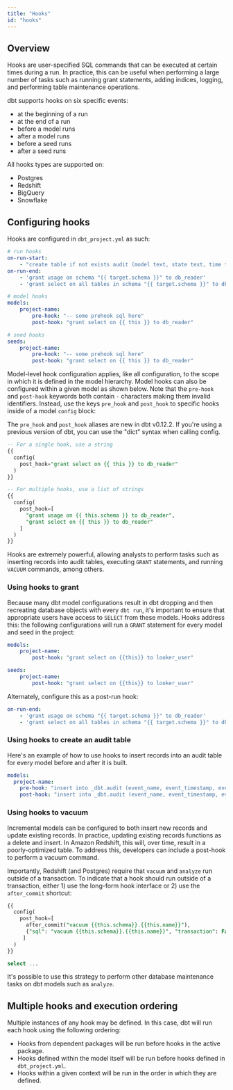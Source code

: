 ```yaml
---
title: "Hooks"
id: "hooks"
---
```


## Overview

Hooks are user-specified SQL commands that can be executed at certain times during a run. In practice, this can be useful when performing a large number of tasks such as running grant statements, adding indices, logging, and performing table maintenance operations.

dbt supports hooks on six specific events:

- at the beginning of a run
- at the end of a run
- before a model runs
- after a model runs
- before a seed runs
- after a seed runs

All hooks types are supported on:
 - Postgres
 - Redshift
 - BigQuery
 - Snowflake

## Configuring hooks

Hooks are configured in `dbt_project.yml` as such:

```yaml
# run hooks
on-run-start:
    - "create table if not exists audit (model text, state text, time timestamp)"
on-run-end:
    - 'grant usage on schema "{{ target.schema }}" to db_reader'
    - 'grant select on all tables in schema "{{ target.schema }}" to db_reader'

# model hooks
models:
    project-name:
        pre-hook: "-- some prehook sql here"
        post-hook: "grant select on {{ this }} to db_reader"

# seed hooks
seeds:
    project-name:
        pre-hook: "-- some prehook sql here"
        post-hook: "grant select on {{ this }} to db_reader"
```

Model-level hook configuration applies, like all configuration, to the scope in which it is defined in the model hierarchy. Model hooks can also be configured within a given model as shown below. Note that the `pre-hook` and `post-hook` keywords both contain `-` characters making them invalid identifiers. Instead, use the keys `pre_hook` and `post_hook` to specific hooks inside of a model `config` block:

<Callout type="info" title="New in dbt v0.12.2">

The `pre_hook` and `post_hook` aliases are new in dbt v0.12.2. If you're using a previous version of dbt, you can use the "dict" syntax when calling config.

</Callout>



```sql
-- For a single hook, use a string
{{
  config(
    post_hook="grant select on {{ this }} to db_reader"
  )
}}

-- For multiple hooks, use a list of strings
{{
  config(
    post_hook=[
      "grant usage on {{ this.schema }} to db_reader",
      "grant select on {{ this }} to db_reader"
    ]
  )
}}
```

Hooks are extremely powerful, allowing analysts to perform tasks such as inserting records into audit tables, executing `GRANT` statements, and running `VACUUM` commands, among others.

### Using hooks to grant

Because many dbt model configurations result in dbt dropping and then recreating database objects with every `dbt run`, it's important to ensure that appropriate users have access to `SELECT` from these models. Hooks address this: the following configurations will run a `GRANT` statement for every model and seed in the project:

```yaml
models:
    project-name:
        post-hook: "grant select on {{this}} to looker_user"

seeds:
    project-name:
        post-hook: "grant select on {{this}} to looker_user"
```

Alternately, configure this as a post-run hook:

```yaml
on-run-end:
    - 'grant usage on schema "{{ target.schema }}" to db_reader'
    - 'grant select on all tables in schema "{{ target.schema }}" to db_reader'
```

### Using hooks to create an audit table

Here's an example of how to use hooks to insert records into an audit table for every model before and after it is built.

```yaml
models:
  project-name:
    pre-hook: "insert into _dbt.audit (event_name, event_timestamp, event_schema, event_model) values ( 'starting model deployment', getdate(), '{{this.schema}}', '{{this.name}}')"
    post-hook: "insert into _dbt.audit (event_name, event_timestamp, event_schema, event_model) values ( 'completed model deployment', getdate(), '{{this.schema}}', '{{this.name}}')"
```

### Using hooks to vacuum

Incremental models can be configured to both insert new records and update existing records. In practice, updating existing records functions as a delete and insert. In Amazon Redshift, this will, over time, result in a poorly-optimized table. To address this, developers can include a post-hook to perform a vacuum command.

Importantly, Redshift (and Postgres) require that `vacuum` and `analyze` run outside of a transaction. To indicate that a hook should run outside of a transaction, either 1) use the long-form hook interface or 2) use the `after_commit` shortcut:

```sql
{{
  config(
    post_hook=[
      after_commit("vacuum {{this.schema}}.{{this.name}}"),
      {"sql": "vacuum {{this.schema}}.{{this.name}}", "transaction": False}
     ]
  )
}}

select ...
```

It's possible to use this strategy to perform other database maintenance tasks on dbt models such as `analyze`.

## Multiple hooks and execution ordering

Multiple instances of any hook may be defined. In this case, dbt will run each hook using the following ordering:

- Hooks from dependent packages will be run before hooks in the active package.
- Hooks defined within the model itself will be run before hooks defined in `dbt_project.yml`.
- Hooks within a given context will be run in the order in which they are defined.

